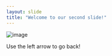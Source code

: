 ```yaml
---
layout: slide
title: "Welcome to our second slide!"
---
```

![image](https://user-images.githubusercontent.com/35975954/113996839-d7800480-9857-11eb-8541-8f0b25802375.png)


Use the left arrow to go back!
